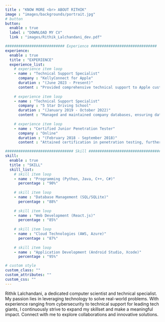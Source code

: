 ```yaml
---
title : "KNOW MORE <br> ABOUT RITHIK"
image : "images/backgrounds/portrait.jpg"
# button
button:
  enable : true
  label : "DOWNLOAD MY CV"
  link : "images/Rithik_Lalchandani_dev.pdf"

########################### Experience ##############################
experience:
  enable : true
  title : "EXPERIENCE"
  experience_list:
    # experience item loop
    - name : "Technical Support Specialist"
      company : "KellyConnect for Apple"
      duration : "(June 2023 - Present)"
      content : "Provided comprehensive technical support to Apple customers, ensuring efficient resolution of hardware and software issues. Contributed to enhancing overall functionality and user experience for Apple products."
      
    # experience item loop
    - name : "Technical Support Specialist"
      company : "5 Star Driving School"
      duration : "(January 2019 - October 2022)"
      content : "Managed and maintained company databases, ensuring data integrity and optimal operational efficiency. Designed, tested, and implemented applications tailored to the unique needs of the driving school industry."
      
    # experience item loop
    - name : "Certified Junior Penetration Tester"
      company : "Online"
      duration : "(February 2018 - September 2018)"
      content : "Attained certification in penetration testing, further enhancing skills in cybersecurity and threat assessment."

############################### Skill #################################
skill:
  enable : true
  title : "SKILL"
  skill_list:
    # skill item loop
    - name : "Programming (Python, Java, C++, C#)"
      percentage : "90%"
      
    # skill item loop
    - name : "Database Management (SQL/SQLite)"
      percentage : "88%"
      
    # skill item loop
    - name : "Web Development (React.js)"
      percentage : "85%"
      
    # skill item loop
    - name : "Cloud Technologies (AWS, Azure)"
      percentage : "87%"
    
    # skill item loop
    - name : "Application Development (Android Studio, Xcode)"
      percentage : "95%"

# custom style
custom_class: "" 
custom_attributes: "" 
custom_css: ""
---
```


Rithik Lalchandani, a dedicated computer scientist and technical specialist. My passion lies in leveraging technology to solve real-world problems. With experience ranging from cybersecurity to technical support for leading tech giants, I continuously strive to expand my skillset and make a meaningful impact. Connect with me to explore collaborations and innovative solutions.
